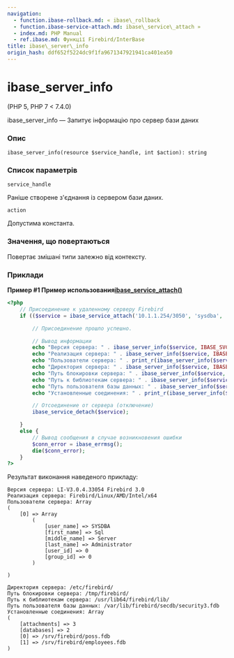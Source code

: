 ```yaml
---
navigation:
  - function.ibase-rollback.md: « ibase\_rollback
  - function.ibase-service-attach.md: ibase\_service\_attach »
  - index.md: PHP Manual
  - ref.ibase.md: Функції Firebird/InterBase
title: ibase\_server\_info
origin_hash: ddf652f5224dc9f1fa9671347921941ca401ea50
---
```

# ibase\_server\_info

(PHP 5, PHP 7 < 7.4.0)

ibase\_server\_info — Запитує інформацію про сервер бази даних

### Опис

```methodsynopsis
ibase_server_info(resource $service_handle, int $action): string
```

### Список параметрів

`service_handle`

Раніше створене з'єднання із сервером бази даних.

`action`

Допустима константа.

### Значення, що повертаються

Повертає змішані типи залежно від контексту.

### Приклади

**Пример #1 Пример использования[ibase\_service\_attach()](function.ibase-service-attach.md)**

```php
<?php
    // Присоединение к удаленному серверу Firebird
    if (($service = ibase_service_attach('10.1.1.254/3050', 'sysdba', 'masterkey')) != FALSE) {

        // Присоединение прошло успешно.

        // Вывод информации
        echo "Версия сервера: " . ibase_server_info($service, IBASE_SVC_SERVER_VERSION) . "\n";
        echo "Реализация сервера: " . ibase_server_info($service, IBASE_SVC_IMPLEMENTATION) . "\n";
        echo "Пользователи сервера: " . print_r(ibase_server_info($service, IBASE_SVC_GET_USERS), true) . "\n";
        echo "Директория сервера: " . ibase_server_info($service, IBASE_SVC_GET_ENV) . "\n";
        echo "Путь блокировки сервера: " . ibase_server_info($service, IBASE_SVC_GET_ENV_LOCK) . "\n";
        echo "Путь к библиотекам сервера: " . ibase_server_info($service, IBASE_SVC_GET_ENV_MSG) . "\n";
        echo "Путь пользователя базы данных: " . ibase_server_info($service, IBASE_SVC_USER_DBPATH) . "\n";
        echo "Установленные соединения: " . print_r(ibase_server_info($service, IBASE_SVC_SVR_DB_INFO),true) . "\n";

        // Отсоединение от сервера (отключение)
        ibase_service_detach($service);

    }
    else {
        // Вывод сообщения в случае возникновения ошибки
        $conn_error = ibase_errmsg();
        die($conn_error);
    }
?>
```

Результат виконання наведеного прикладу:

```
Версия сервера: LI-V3.0.4.33054 Firebird 3.0
Реализация сервера: Firebird/Linux/AMD/Intel/x64
Пользователи сервера: Array
(
    [0] => Array
        (
            [user_name] => SYSDBA
            [first_name] => Sql
            [middle_name] => Server
            [last_name] => Administrator
            [user_id] => 0
            [group_id] => 0
        )

)

Директория сервера: /etc/firebird/
Путь блокировки сервера: /tmp/firebird/
Путь к библиотекам сервера: /usr/lib64/firebird/lib/
Путь пользователя базы данных: /var/lib/firebird/secdb/security3.fdb
Установленные соединения: Array
(
    [attachments] => 3
    [databases] => 2
    [0] => /srv/firebird/poss.fdb
    [1] => /srv/firebird/employees.fdb
)
```
